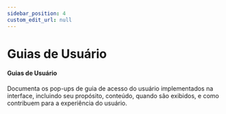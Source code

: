 ```yaml
---
sidebar_position: 4
custom_edit_url: null
---
```


# Guias de Usuário

#### Guias de Usuário

Documenta os pop-ups de guia de acesso do usuário implementados na interface, incluindo seu propósito, conteúdo, quando são exibidos, e como contribuem para a experiência do usuário.
